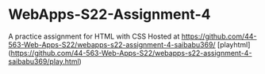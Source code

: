 # WebApps-S22-Assignment-4
A practice assignment for HTML with CSS
Hosted at https://github.com/44-563-Web-Apps-S22/webapps-s22-assignment-4-saibabu369/
[playhtml] (https://github.com/44-563-Web-Apps-S22/webapps-s22-assignment-4-saibabu369/play.html)
